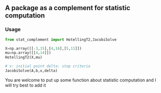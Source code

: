 ## A package as a complement for statistic computation
 
### Usage
```python
from stat_complement import HotellingT2,JacobiSolve

X=np.array([[-3,15],[4,16],[5,11]])
mu=np.array([[4,14]])
HotellingT2(X,mu)

# x: initial point delta: stop criteria
JacobiSolve(A,b,x,delta)
```

You are welcome to put up some function about statistic computation and I will try best to add it


